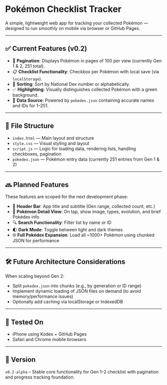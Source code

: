 # Pokémon Checklist Tracker

A simple, lightweight web app for tracking your collected Pokémon — designed to run smoothly on mobile via browser or GitHub Pages.

---

## ✅ Current Features (v0.2)
- 🔄 **Pagination**: Displays Pokémon in pages of 100 per view (currently Gen 1 & 2, 251 total).
- 📋 **Checklist Functionality**: Checkbox per Pokémon with local save (via `localStorage`).
- 🔡 **Sorting**: Sort by National Dex number or alphabetically.
- ✅ **Highlighting**: Visually distinguishes collected Pokémon with a green background.
- 📂 **Data Source**: Powered by `pokedex.json` containing accurate names and IDs for 1–251.

---

## 📂 File Structure
- `index.html` — Main layout and structure
- `style.css` — Visual styling and layout
- `script.js` — Logic for loading data, rendering lists, handling checkboxes, pagination
- `pokedex.json` — Pokémon entry data (currently 251 entries from Gen 1 & 2)

---

## 🔜 Planned Features
These features are scoped for the next development phase:
- 🧠 **Header Bar**: App title and subtitle (Gen range, collected count, etc.)
- 📘 **Pokémon Detail View**: On tap, show image, types, evolution, and brief Pokédex info
- 🔍 **Search Functionality**: Filter list by name or ID
- 🌓 **Dark Mode**: Toggle between light and dark themes
- 🌐 **Full Pokédex Expansion**: Load all ~1000+ Pokémon using chunked JSON for performance

---

## 🛠 Future Architecture Considerations
When scaling beyond Gen 2:
- Split `pokedex.json` into chunks (e.g., by generation or ID range)
- Implement dynamic loading of JSON files on demand (to avoid memory/performance issues)
- Optionally add caching via localStorage or IndexedDB

---

## 🧪 Tested On
- iPhone using Kodex + GitHub Pages
- Safari and Chrome mobile browsers

---

## 🔖 Version
`v0.2-alpha` – Stable core functionality for Gen 1–2 checklist with pagination and progress tracking foundation.
